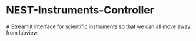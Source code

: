 # NEST-Instruments-Controller
A Streamlit interface for scientific instruments so that we can all move away from labview.

